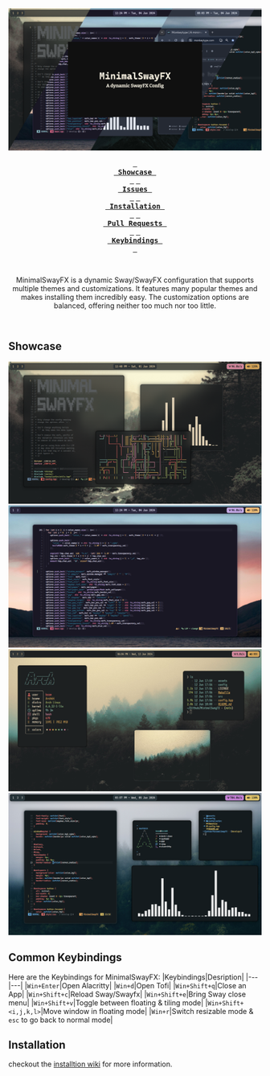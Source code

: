 <div align="center">

<img src="https://raw.githubusercontent.com/MubinMuhammad/MinimalSwayFX/main/assets/header.png">

**[<kbd> <br> Showcase <br> </kbd>][Showcase]**
**[<kbd> <br> Issues <br> </kbd>][Issues]**
**[<kbd> <br> Installation <br> </kbd>][Installation]**
**[<kbd> <br> Pull Requests <br> </kbd>][Pull Requests]**
**[<kbd> <br> Keybindings <br> </kbd>][Keybindings]**

<br>

MinimalSwayFX is a dynamic Sway/SwayFX configuration that supports multiple themes and customizations. 
It features many popular themes and makes installing them incredibly easy.
The customization options are balanced, offering neither too much nor too little.

<br>

[Showcase]: https://github.com/MubinMuhammad/MinimalSwayFX/?tab=readme-ov-file#Showcase
[Keybindings]: https://github.com/MubinMuhammad/MinimalSwayFX/?tab=readme-ov-file#Common%20Keybindings
[Installation]: https://github.com/MubinMuhammad/MinimalSwayFX/wiki/Installation
[Issues]: https://github.com/MubinMuhammad/MinimalSwayFX/issues
[Pull Requests]: https://github.com/MubinMuhammad/MinimalSwayFX/pulls

</div>

## Showcase
![image showcase 1](https://raw.githubusercontent.com/MubinMuhammad/MinimalSwayFX/main/assets/1.png)
![image showcase 2](https://raw.githubusercontent.com/MubinMuhammad/MinimalSwayFX/main/assets/2.png)
![image showcase 3](https://raw.githubusercontent.com/MubinMuhammad/MinimalSwayFX/main/assets/3.png)
![image showcase 4](https://raw.githubusercontent.com/MubinMuhammad/MinimalSwayFX/main/assets/4.png)

## Common Keybindings
Here are the Keybindings for MinimalSwayFX:
|Keybindings|Desription|
|---|---|
|`Win+Enter`|Open Alacritty|
|`Win+d`|Open Tofi|
|`Win+Shift+q`|Close an App|
|`Win+Shift+c`|Reload Sway/Swayfx|
|`Win+Shift+e`|Bring Sway close menu|
|`Win+Shift+v`|Toggle between floating & tiling mode|
|`Win+Shift+<i,j,k,l>`|Move window in floating mode|
|`Win+r`|Switch resizable mode & `esc` to go back to normal mode|

## Installation
checkout the [installtion wiki](https://github.com/MubinMuhammad/MinimalSwayFX/wiki/Installation) for more information.

